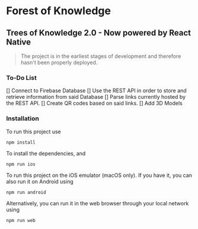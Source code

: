 # Forest of Knowledge
## Trees of Knowledge 2.0 - Now powered by React Native

> The project is in the earliest stages of development and therefore hasn't been properly deployed. 

### To-Do List 

[] Connect to Firebase Database
[] Use the REST API in order to store and retrieve information from said Database
[] Parse links currently hosted by the REST API. 
[] Create QR codes based on said links. 
[] Add 3D Models 


### Installation 

To run this project use 

```
npm install
```

To install the dependencies, and 

```
npm run ios
```

To run this project on the iOS emulator (macOS only). 
If you have it, you can also run it on Android using 

```
npm run android
```

Alternatively, you can run it in the web browser through your local network using

```
npm run web
```
